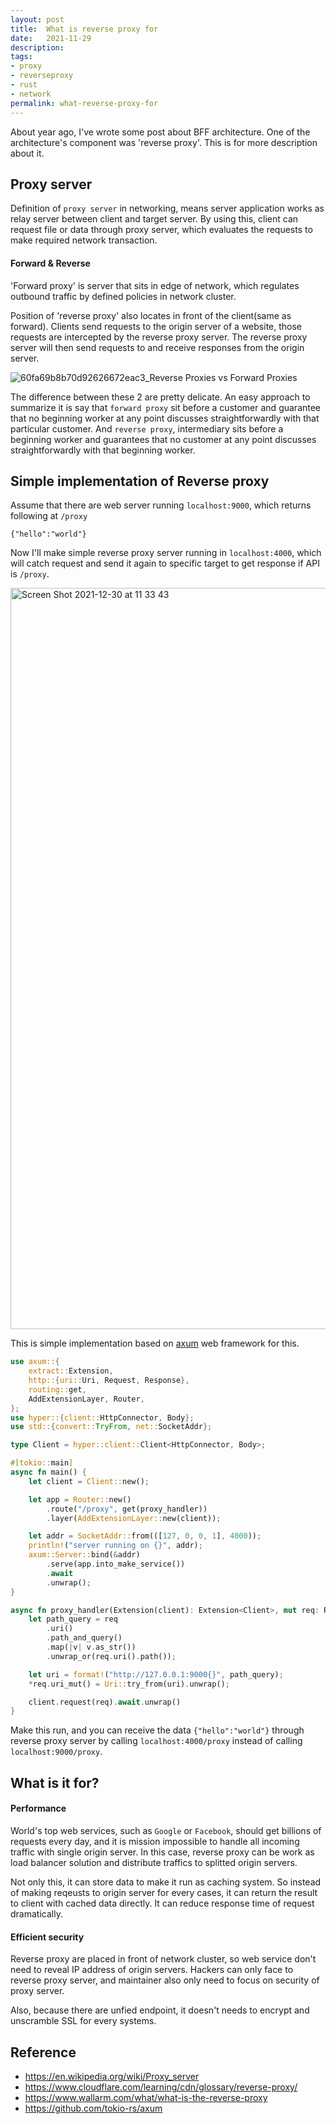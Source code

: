 ```yaml
---
layout: post
title:  What is reverse proxy for
date:   2021-11-29
description: 
tags:
- proxy
- reverseproxy
- rust
- network
permalink: what-reverse-proxy-for
---
```



About year ago, I've wrote some post about BFF architecture. One of the architecture's component was 'reverse proxy'. This is for more description about it.


## Proxy server
Definition of `proxy server` in networking, means server application works as relay server between client and target server. By using this, client can request file or data through proxy server, which evaluates the requests to make required network transaction.

#### Forward & Reverse 
'Forward proxy' is server that sits in edge of network, which regulates outbound traffic by defined policies in network cluster.

Position of 'reverse proxy' also locates in front of the client(same as forward). Clients send requests to the origin server of a website, those requests are intercepted by the reverse proxy server. The reverse proxy server will then send requests to and receive responses from the origin server.

![60fa69b8b70d92626672eac3_Reverse Proxies vs Forward Proxies](https://user-images.githubusercontent.com/1720209/147718893-f11e4450-4669-48da-8893-2ca650af2820.png)

The difference between these 2 are pretty delicate. An easy approach to summarize it is say that `forward proxy` sit before a customer and guarantee that no beginning worker at any point discusses straightforwardly with that particular customer. And `reverse proxy`, intermediary sits before a beginning worker and guarantees that no customer at any point discusses straightforwardly with that beginning worker.


## Simple implementation of Reverse proxy
Assume that there are web server running `localhost:9000`, which returns following at `/proxy`
```
{"hello":"world"}
```
Now I'll make simple reverse proxy server running in `localhost:4000`, which will catch request and send it again to specific target to get response if API is `/proxy`.

<img width="1186" alt="Screen Shot 2021-12-30 at 11 33 43" src="https://user-images.githubusercontent.com/1720209/147717189-496f5b7b-6f01-4a54-840d-8092417b53a1.png">

This is simple implementation based on [axum](https://github.com/tokio-rs/axum) web framework for this.

```rust
use axum::{
    extract::Extension,
    http::{uri::Uri, Request, Response},
    routing::get,
    AddExtensionLayer, Router,
};
use hyper::{client::HttpConnector, Body};
use std::{convert::TryFrom, net::SocketAddr};

type Client = hyper::client::Client<HttpConnector, Body>;

#[tokio::main]
async fn main() {
    let client = Client::new();

    let app = Router::new()
        .route("/proxy", get(proxy_handler))
        .layer(AddExtensionLayer::new(client));

    let addr = SocketAddr::from(([127, 0, 0, 1], 4000));
    println!("server running on {}", addr);
    axum::Server::bind(&addr)
        .serve(app.into_make_service())
        .await
        .unwrap();
}

async fn proxy_handler(Extension(client): Extension<Client>, mut req: Request<Body>) -> Response<Body> {
    let path_query = req
        .uri()
        .path_and_query()
        .map(|v| v.as_str())
        .unwrap_or(req.uri().path());

    let uri = format!("http://127.0.0.1:9000{}", path_query);
    *req.uri_mut() = Uri::try_from(uri).unwrap();

    client.request(req).await.unwrap()
}
```

Make this run, and you can receive the data `{"hello":"world"}` through reverse proxy server by calling `localhost:4000/proxy` instead of calling `localhost:9000/proxy`.


## What is it for?

#### Performance
World's top web services, such as `Google` or `Facebook`, should get billions of requests every day, and it is mission impossible to handle all incoming traffic with single origin server. In this case, reverse proxy can be work as load balancer solution and distribute traffics to splitted origin servers.

Not only this, it can store data to make it run as caching system. So instead of making reqeusts to origin server for every cases, it can return the result to client with cached data directly. It can reduce response time of request dramatically.

#### Efficient security
Reverse proxy are placed in front of network cluster, so web service don't need to reveal IP address of origin servers. Hackers can only face to reverse proxy server, and maintainer also only need to focus on security of proxy server.

Also, because there are unfied endpoint, it doesn't needs to encrypt and unscramble SSL for every systems.


## Reference
* <https://en.wikipedia.org/wiki/Proxy_server>
* <https://www.cloudflare.com/learning/cdn/glossary/reverse-proxy/>
* <https://www.wallarm.com/what/what-is-the-reverse-proxy>
* <https://github.com/tokio-rs/axum>

